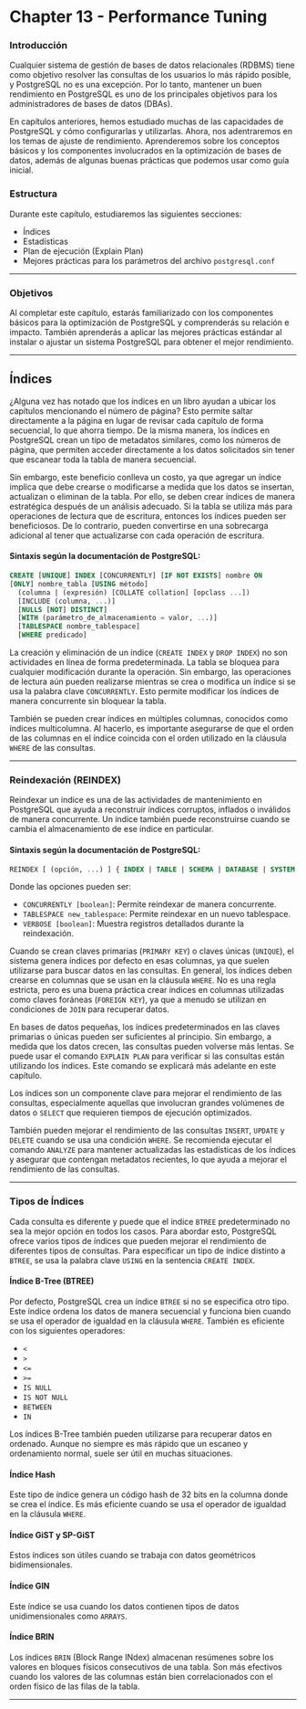 # Chapter 13 - Performance Tuning

### Introducción

Cualquier sistema de gestión de bases de datos relacionales (RDBMS) tiene como objetivo resolver las consultas de los usuarios lo más rápido posible, y PostgreSQL no es una excepción. Por lo tanto, mantener un buen rendimiento en PostgreSQL es uno de los principales objetivos para los administradores de bases de datos (DBAs).

En capítulos anteriores, hemos estudiado muchas de las capacidades de PostgreSQL y cómo configurarlas y utilizarlas. Ahora, nos adentraremos en los temas de ajuste de rendimiento. Aprenderemos sobre los conceptos básicos y los componentes involucrados en la optimización de bases de datos, además de algunas buenas prácticas que podemos usar como guía inicial.

### Estructura

Durante este capítulo, estudiaremos las siguientes secciones:

- Índices
- Estadísticas
- Plan de ejecución (Explain Plan)
- Mejores prácticas para los parámetros del archivo `postgresql.conf`

---

### Objetivos

Al completar este capítulo, estarás familiarizado con los componentes básicos para la optimización de PostgreSQL y comprenderás su relación e impacto. También aprenderás a aplicar las mejores prácticas estándar al instalar o ajustar un sistema PostgreSQL para obtener el mejor rendimiento.

---

## Índices

¿Alguna vez has notado que los índices en un libro ayudan a ubicar los capítulos mencionando el número de página? Esto permite saltar directamente a la página en lugar de revisar cada capítulo de forma secuencial, lo que ahorra tiempo. De la misma manera, los índices en PostgreSQL crean un tipo de metadatos similares, como los números de página, que permiten acceder directamente a los datos solicitados sin tener que escanear toda la tabla de manera secuencial.

Sin embargo, este beneficio conlleva un costo, ya que agregar un índice implica que debe crearse o modificarse a medida que los datos se insertan, actualizan o eliminan de la tabla. Por ello, se deben crear índices de manera estratégica después de un análisis adecuado. Si la tabla se utiliza más para operaciones de lectura que de escritura, entonces los índices pueden ser beneficiosos. De lo contrario, pueden convertirse en una sobrecarga adicional al tener que actualizarse con cada operación de escritura.

#### Sintaxis según la documentación de PostgreSQL:

```sql
CREATE [UNIQUE] INDEX [CONCURRENTLY] [IF NOT EXISTS] nombre ON
[ONLY] nombre_tabla [USING método]
  (columna | (expresión) [COLLATE collation] [opclass ...])
  [INCLUDE (columna, ...)]
  [NULLS [NOT] DISTINCT]
  [WITH (parámetro_de_almacenamiento = valor, ...)]
  [TABLESPACE nombre_tablespace]
  [WHERE predicado]
```

La creación y eliminación de un índice (`CREATE INDEX` y `DROP INDEX`) no son actividades en línea de forma predeterminada. La tabla se bloquea para cualquier modificación durante la operación. Sin embargo, las operaciones de lectura aún pueden realizarse mientras se crea o modifica un índice si se usa la palabra clave `CONCURRENTLY`. Esto permite modificar los índices de manera concurrente sin bloquear la tabla.

También se pueden crear índices en múltiples columnas, conocidos como índices multicolumna. Al hacerlo, es importante asegurarse de que el orden de las columnas en el índice coincida con el orden utilizado en la cláusula `WHERE` de las consultas.

---

### Reindexación (REINDEX)

Reindexar un índice es una de las actividades de mantenimiento en PostgreSQL que ayuda a reconstruir índices corruptos, inflados o inválidos de manera concurrente. Un índice también puede reconstruirse cuando se cambia el almacenamiento de ese índice en particular.

#### Sintaxis según la documentación de PostgreSQL:

```sql
REINDEX [ (opción, ...) ] { INDEX | TABLE | SCHEMA | DATABASE | SYSTEM } [CONCURRENTLY] nombre
```

Donde las opciones pueden ser:

- `CONCURRENTLY [boolean]`: Permite reindexar de manera concurrente.
- `TABLESPACE new_tablespace`: Permite reindexar en un nuevo tablespace.
- `VERBOSE [boolean]`: Muestra registros detallados durante la reindexación.

Cuando se crean claves primarias (`PRIMARY KEY`) o claves únicas (`UNIQUE`), el sistema genera índices por defecto en esas columnas, ya que suelen utilizarse para buscar datos en las consultas. En general, los índices deben crearse en columnas que se usan en la cláusula `WHERE`. No es una regla estricta, pero es una buena práctica crear índices en columnas utilizadas como claves foráneas (`FOREIGN KEY`), ya que a menudo se utilizan en condiciones de `JOIN` para recuperar datos.

En bases de datos pequeñas, los índices predeterminados en las claves primarias o únicas pueden ser suficientes al principio. Sin embargo, a medida que los datos crecen, las consultas pueden volverse más lentas. Se puede usar el comando `EXPLAIN PLAN` para verificar si las consultas están utilizando los índices. Este comando se explicará más adelante en este capítulo.

Los índices son un componente clave para mejorar el rendimiento de las consultas, especialmente aquellas que involucran grandes volúmenes de datos o `SELECT` que requieren tiempos de ejecución optimizados.

También pueden mejorar el rendimiento de las consultas `INSERT`, `UPDATE` y `DELETE` cuando se usa una condición `WHERE`. Se recomienda ejecutar el comando `ANALYZE` para mantener actualizadas las estadísticas de los índices y asegurar que contengan metadatos recientes, lo que ayuda a mejorar el rendimiento de las consultas.

---

### Tipos de Índices

Cada consulta es diferente y puede que el índice `BTREE` predeterminado no sea la mejor opción en todos los casos. Para abordar esto, PostgreSQL ofrece varios tipos de índices que pueden mejorar el rendimiento de diferentes tipos de consultas. Para especificar un tipo de índice distinto a `BTREE`, se usa la palabra clave `USING` en la sentencia `CREATE INDEX`.

#### Índice B-Tree (BTREE)

Por defecto, PostgreSQL crea un índice `BTREE` si no se especifica otro tipo. Este índice ordena los datos de manera secuencial y funciona bien cuando se usa el operador de igualdad en la cláusula `WHERE`. También es eficiente con los siguientes operadores:

- `<`
- `>`
- `<=`
- `>=`
- `IS NULL`
- `IS NOT NULL`
- `BETWEEN`
- `IN`

Los índices B-Tree también pueden utilizarse para recuperar datos en ordenado. Aunque no siempre es más rápido que un escaneo y ordenamiento normal, suele ser útil en muchas situaciones.

#### Índice Hash

Este tipo de índice genera un código hash de 32 bits en la columna donde se crea el índice. Es más eficiente cuando se usa el operador de igualdad en la cláusula `WHERE`.

#### Índice GiST y SP-GiST

Estos índices son útiles cuando se trabaja con datos geométricos bidimensionales.

#### Índice GIN

Este índice se usa cuando los datos contienen tipos de datos unidimensionales como `ARRAYS`.

#### Índice BRIN

Los índices `BRIN` (Block Range INdex) almacenan resúmenes sobre los valores en bloques físicos consecutivos de una tabla. Son más efectivos cuando los valores de las columnas están bien correlacionados con el orden físico de las filas de la tabla.

---